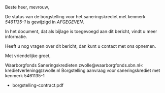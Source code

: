 Beste heer, mevrouw,

De status van de borgstelling voor het saneringskrediet met kenmerk *5461135-1* is gewijzigd in *AFGEGEVEN*.

In het document, dat als bijlage is toegevoegd aan dit bericht, vindt u meer informatie.

Heeft u nog vragen over dit bericht, dan kunt u contact met ons opnemen.

Met vriendelijke groet,

<from>
    <name>Waarborgfonds Saneringskredieten</name>
    <email>zwolle@waarborgfonds.sbn.nl<</email>
</from>
<to>
    <email>kredietverlening@zwolle.nl</email>
</to>
<subject>Borgstelling aanvraag voor saneringskrediet met kenmerk 5461135-1</subject>

<ul class="attachments">
    <li>borgstelling-contract.pdf</li>
</ul>
